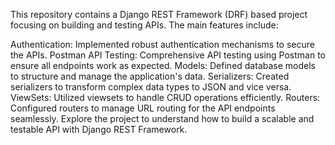 This repository contains a Django REST Framework (DRF) based project focusing on building and testing APIs. The main features include:

Authentication: Implemented robust authentication mechanisms to secure the APIs.
Postman API Testing: Comprehensive API testing using Postman to ensure all endpoints work as expected.
Models: Defined database models to structure and manage the application's data.
Serializers: Created serializers to transform complex data types to JSON and vice versa.
ViewSets: Utilized viewsets to handle CRUD operations efficiently.
Routers: Configured routers to manage URL routing for the API endpoints seamlessly.
Explore the project to understand how to build a scalable and testable API with Django REST Framework.
